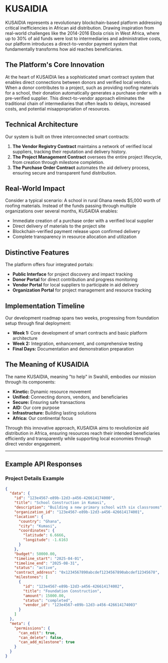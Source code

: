 # KUSAIDIA

KUSAIDIA represents a revolutionary blockchain-based platform addressing critical inefficiencies in African aid distribution. Drawing inspiration from real-world challenges like the 2014-2016 Ebola crisis in West Africa, where up to 30% of aid funds were lost to intermediaries and administrative costs, our platform introduces a direct-to-vendor payment system that fundamentally transforms how aid reaches beneficiaries.

## The Platform's Core Innovation

At the heart of KUSAIDIA lies a sophisticated smart contract system that enables direct connections between donors and verified local vendors. When a donor contributes to a project, such as providing roofing materials for a school, their donation automatically generates a purchase order with a pre-verified supplier. This direct-to-vendor approach eliminates the traditional chain of intermediaries that often leads to delays, increased costs, and potential misappropriation of resources.

## Technical Architecture

Our system is built on three interconnected smart contracts:

1. **The Vendor Registry Contract** maintains a network of verified local suppliers, tracking their reputation and delivery history.
2. **The Project Management Contract** oversees the entire project lifecycle, from creation through milestone completion.
3. **The Purchase Order Contract** automates the aid delivery process, ensuring secure and transparent fund distribution.

## Real-World Impact

Consider a typical scenario: A school in rural Ghana needs $5,000 worth of roofing materials. Instead of the funds passing through multiple organizations over several months, KUSAIDIA enables:

- Immediate creation of a purchase order with a verified local supplier
- Direct delivery of materials to the project site
- Blockchain-verified payment release upon confirmed delivery
- Complete transparency in resource allocation and utilization

## Distinctive Features

The platform offers four integrated portals:

- **Public Interface** for project discovery and impact tracking
- **Donor Portal** for direct contribution and progress monitoring
- **Vendor Portal** for local suppliers to participate in aid delivery
- **Organization Portal** for project management and resource tracking

## Implementation Timeline

Our development roadmap spans two weeks, progressing from foundation setup through final deployment:

- **Week 1:** Core development of smart contracts and basic platform architecture
- **Week 2:** Integration, enhancement, and comprehensive testing
- **Final Days:** Documentation and demonstration preparation

## The Meaning of KUSAIDIA

The name KUSAIDIA, meaning "to help" in Swahili, embodies our mission through its components:

- **Kinetic:** Dynamic resource movement
- **Unified:** Connecting donors, vendors, and beneficiaries
- **Secure:** Ensuring safe transactions
- **AID:** Our core purpose
- **Infrastructure:** Building lasting solutions
- **Africa:** Our continental focus

Through this innovative approach, KUSAIDIA aims to revolutionize aid distribution in Africa, ensuring resources reach their intended beneficiaries efficiently and transparently while supporting local economies through direct vendor engagement.

---

## Example API Responses

### Project Details Example

```json
{
  "data": {
    "id": "123e4567-e89b-12d3-a456-426614174000",
    "title": "School Construction in Kumasi",
    "description": "Building a new primary school with six classrooms",
    "organization_id": "123e4567-e89b-12d3-a456-426614174001",
    "location": {
      "country": "Ghana",
      "city": "Kumasi",
      "coordinates": {
        "latitude": 6.6666,
        "longitude": -1.6163
      }
    },
    "budget": 50000.00,
    "timeline_start": "2025-04-01",
    "timeline_end": "2025-08-31",
    "status": "active",
    "contract_address": "0x1234567890abcdef1234567890abcdef12345678",
    "milestones": [
      {
        "id": "123e4567-e89b-12d3-a456-426614174002",
        "title": "Foundation Construction",
        "amount": 15000.00,
        "status": "completed",
        "vendor_id": "123e4567-e89b-12d3-a456-426614174003"
      }
    ]
  },
  "meta": {
    "permissions": {
      "can_edit": true,
      "can_delete": false,
      "can_add_milestone": true
    }
  }
}
